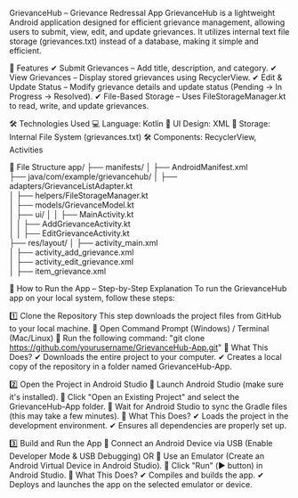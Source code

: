 GrievanceHub – Grievance Redressal App
GrievanceHub is a lightweight Android application designed for efficient grievance management, allowing users to submit, view, edit, and update grievances. It utilizes internal text file storage (grievances.txt) instead of a database, making it simple and efficient.

📌 Features
✔ Submit Grievances – Add title, description, and category.
✔ View Grievances – Display stored grievances using RecyclerView.
✔ Edit & Update Status – Modify grievance details and update status (Pending → In Progress → Resolved).
✔ File-Based Storage – Uses FileStorageManager.kt to read, write, and update grievances.

🛠 Technologies Used
💻 Language: Kotlin
🎨 UI Design: XML
📂 Storage: Internal File System (grievances.txt)
🛠 Components: RecyclerView, Activities

📂 File Structure
app/
├── manifests/
│   ├── AndroidManifest.xml  
├── java/com/example/grievancehub/
│   ├── adapters/GrievanceListAdapter.kt  
│   ├── helpers/FileStorageManager.kt  
│   ├── models/GrievanceModel.kt  
│   ├── ui/
│   │   ├── MainActivity.kt  
│   │   ├── AddGrievanceActivity.kt  
│   │   ├── EditGrievanceActivity.kt  
├── res/layout/
│   ├── activity_main.xml  
│   ├── activity_add_grievance.xml  
│   ├── activity_edit_grievance.xml  
│   ├── item_grievance.xml  

🚀 How to Run the App – Step-by-Step Explanation
To run the GrievanceHub app on your local system, follow these steps:

1️⃣ Clone the Repository
This step downloads the project files from GitHub to your local machine.
🔹 Open Command Prompt (Windows) / Terminal (Mac/Linux)
🔹 Run the following command:
"git clone https://github.com/yourusername/GrievanceHub-App.git"
📌 What This Does?
✔ Downloads the entire project to your computer.
✔ Creates a local copy of the repository in a folder named GrievanceHub-App.

2️⃣ Open the Project in Android Studio
🔹 Launch Android Studio (make sure it's installed).
🔹 Click "Open an Existing Project" and select the GrievanceHub-App folder.
🔹 Wait for Android Studio to sync the Gradle files (this may take a few minutes).
📌 What This Does?
✔ Loads the project in the development environment.
✔ Ensures all dependencies are properly set up.

3️⃣ Build and Run the App
🔹 Connect an Android Device via USB (Enable Developer Mode & USB Debugging) OR
🔹 Use an Emulator (Create an Android Virtual Device in Android Studio).
🔹 Click "Run" (▶️ button) in Android Studio.
📌 What This Does?
✔ Compiles and builds the app.
✔ Deploys and launches the app on the selected emulator or device.
